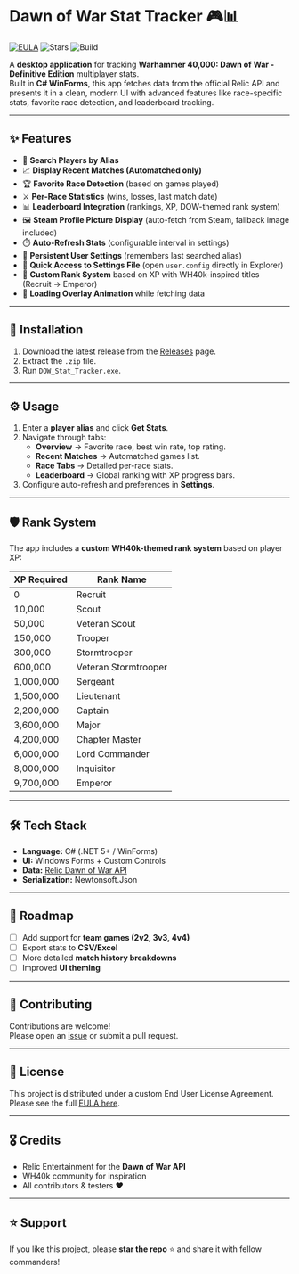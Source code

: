 

# Dawn of War Stat Tracker 🎮📊

[![EULA](https://img.shields.io/badge/license-Custom%20EULA-blue)](./EULA.txt)
![Stars](https://img.shields.io/github/stars/INSTINCT9413/DOW-Stat-Tracker?style=social)
![Build](https://img.shields.io/badge/build-passing-brightgreen)

A **desktop application** for tracking **Warhammer 40,000: Dawn of War - Definitive Edition** multiplayer stats.  
Built in **C# WinForms**, this app fetches data from the official Relic API and presents it in a clean, modern UI with advanced features like race-specific stats, favorite race detection, and leaderboard tracking.

---

## ✨ Features

- 🔎 **Search Players by Alias**  
- 📈 **Display Recent Matches (Automatched only)**  
- 🏆 **Favorite Race Detection** (based on games played)  
- ⚔️ **Per-Race Statistics** (wins, losses, last match date)  
- 📊 **Leaderboard Integration** (rankings, XP, DOW-themed rank system)  
- 🖼️ **Steam Profile Picture Display** (auto-fetch from Steam, fallback image included)  
- ⏱️ **Auto-Refresh Stats** (configurable interval in settings)  
- 💾 **Persistent User Settings** (remembers last searched alias)  
- 📂 **Quick Access to Settings File** (open `user.config` directly in Explorer)  
- 🎨 **Custom Rank System** based on XP with WH40k-inspired titles (Recruit → Emperor)  
- 🔄 **Loading Overlay Animation** while fetching data  

---

## 🚀 Installation

1. Download the latest release from the [Releases](https://github.com/INSTINCT9413/DOW-Stat-Tracker/releases) page.  
2. Extract the `.zip` file.  
3. Run `DOW_Stat_Tracker.exe`.  

---

## ⚙️ Usage

1. Enter a **player alias** and click **Get Stats**.  
2. Navigate through tabs:  
   - **Overview** → Favorite race, best win rate, top rating.  
   - **Recent Matches** → Automatched games list.  
   - **Race Tabs** → Detailed per-race stats.  
   - **Leaderboard** → Global ranking with XP progress bars.  
3. Configure auto-refresh and preferences in **Settings**.

---

## 🛡️ Rank System

The app includes a **custom WH40k-themed rank system** based on player XP:  

| XP Required | Rank Name             |
|-------------|-----------------------|
| 0           | Recruit               |
| 10,000      | Scout                 |
| 50,000      | Veteran Scout         |
| 150,000     | Trooper               |
| 300,000     | Stormtrooper          |
| 600,000     | Veteran Stormtrooper  |
| 1,000,000   | Sergeant              |
| 1,500,000   | Lieutenant            |
| 2,200,000   | Captain               |
| 3,600,000   | Major                 |
| 4,200,000   | Chapter Master        |
| 6,000,000   | Lord Commander        |
| 8,000,000   | Inquisitor            |
| 9,700,000   | Emperor               |

---

## 🛠️ Tech Stack

- **Language:** C# (.NET 5+ / WinForms)  
- **UI:** Windows Forms + Custom Controls  
- **Data:** [Relic Dawn of War API](https://dow-api.reliclink.com/)  
- **Serialization:** Newtonsoft.Json  

---

## 📌 Roadmap

- [ ] Add support for **team games (2v2, 3v3, 4v4)**  
- [ ] Export stats to **CSV/Excel**  
- [ ] More detailed **match history breakdowns**  
- [ ] Improved **UI theming**  

---

## 🤝 Contributing

Contributions are welcome!  
Please open an [issue](https://github.com/INSTINCT9413/DOW-Stat-Tracker/issues) or submit a pull request.  

---

## 📜 License

This project is distributed under a custom End User License Agreement.  
Please see the full [EULA here](./EULA.txt).


---

## 🎖️ Credits

- Relic Entertainment for the **Dawn of War API**  
- WH40k community for inspiration  
- All contributors & testers ❤️  

---

## ⭐ Support

If you like this project, please **star the repo** ⭐ and share it with fellow commanders!
